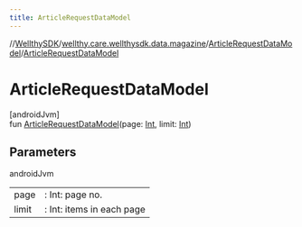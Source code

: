 ```yaml
---
title: ArticleRequestDataModel
---
```

//[WellthySDK](../../../index.html)/[wellthy.care.wellthysdk.data.magazine](../index.html)/[ArticleRequestDataModel](index.html)/[ArticleRequestDataModel](-article-request-data-model.html)



# ArticleRequestDataModel



[androidJvm]\
fun [ArticleRequestDataModel](-article-request-data-model.html)(page: [Int](https://kotlinlang.org/api/latest/jvm/stdlib/kotlin/-int/index.html), limit: [Int](https://kotlinlang.org/api/latest/jvm/stdlib/kotlin/-int/index.html))



## Parameters


androidJvm

| | |
|---|---|
| page | : Int: page no. |
| limit | : Int: items in each page |




